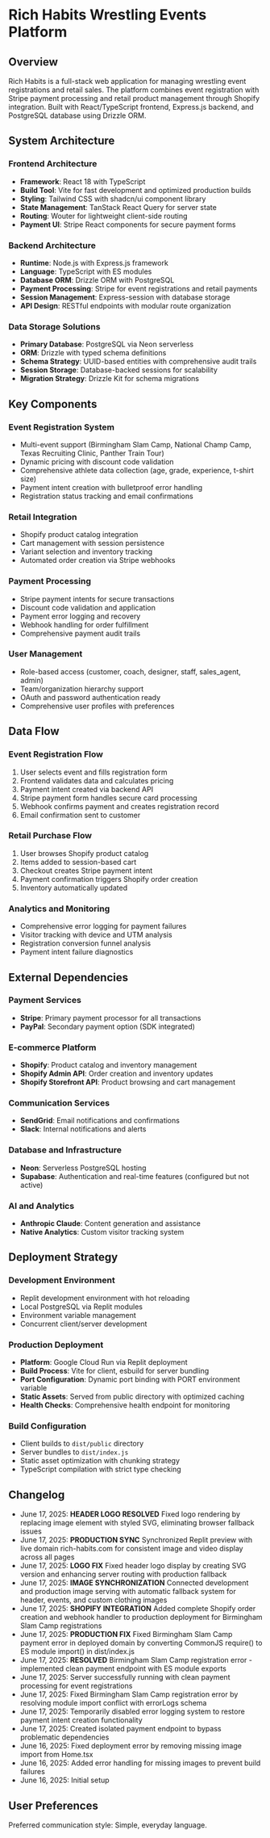 # Rich Habits Wrestling Events Platform

## Overview

Rich Habits is a full-stack web application for managing wrestling event registrations and retail sales. The platform combines event registration with Stripe payment processing and retail product management through Shopify integration. Built with React/TypeScript frontend, Express.js backend, and PostgreSQL database using Drizzle ORM.

## System Architecture

### Frontend Architecture
- **Framework**: React 18 with TypeScript
- **Build Tool**: Vite for fast development and optimized production builds
- **Styling**: Tailwind CSS with shadcn/ui component library
- **State Management**: TanStack React Query for server state
- **Routing**: Wouter for lightweight client-side routing
- **Payment UI**: Stripe React components for secure payment forms

### Backend Architecture
- **Runtime**: Node.js with Express.js framework
- **Language**: TypeScript with ES modules
- **Database ORM**: Drizzle ORM with PostgreSQL
- **Payment Processing**: Stripe for event registrations and retail payments
- **Session Management**: Express-session with database storage
- **API Design**: RESTful endpoints with modular route organization

### Data Storage Solutions
- **Primary Database**: PostgreSQL via Neon serverless
- **ORM**: Drizzle with typed schema definitions
- **Schema Strategy**: UUID-based entities with comprehensive audit trails
- **Session Storage**: Database-backed sessions for scalability
- **Migration Strategy**: Drizzle Kit for schema migrations

## Key Components

### Event Registration System
- Multi-event support (Birmingham Slam Camp, National Champ Camp, Texas Recruiting Clinic, Panther Train Tour)
- Dynamic pricing with discount code validation
- Comprehensive athlete data collection (age, grade, experience, t-shirt size)
- Payment intent creation with bulletproof error handling
- Registration status tracking and email confirmations

### Retail Integration
- Shopify product catalog integration
- Cart management with session persistence
- Variant selection and inventory tracking
- Automated order creation via Stripe webhooks

### Payment Processing
- Stripe payment intents for secure transactions
- Discount code validation and application
- Payment error logging and recovery
- Webhook handling for order fulfillment
- Comprehensive payment audit trails

### User Management
- Role-based access (customer, coach, designer, staff, sales_agent, admin)
- Team/organization hierarchy support
- OAuth and password authentication ready
- Comprehensive user profiles with preferences

## Data Flow

### Event Registration Flow
1. User selects event and fills registration form
2. Frontend validates data and calculates pricing
3. Payment intent created via backend API
4. Stripe payment form handles secure card processing
5. Webhook confirms payment and creates registration record
6. Email confirmation sent to customer

### Retail Purchase Flow
1. User browses Shopify product catalog
2. Items added to session-based cart
3. Checkout creates Stripe payment intent
4. Payment confirmation triggers Shopify order creation
5. Inventory automatically updated

### Analytics and Monitoring
- Comprehensive error logging for payment failures
- Visitor tracking with device and UTM analysis
- Registration conversion funnel analysis
- Payment intent failure diagnostics

## External Dependencies

### Payment Services
- **Stripe**: Primary payment processor for all transactions
- **PayPal**: Secondary payment option (SDK integrated)

### E-commerce Platform
- **Shopify**: Product catalog and inventory management
- **Shopify Admin API**: Order creation and inventory updates
- **Shopify Storefront API**: Product browsing and cart management

### Communication Services
- **SendGrid**: Email notifications and confirmations
- **Slack**: Internal notifications and alerts

### Database and Infrastructure
- **Neon**: Serverless PostgreSQL hosting
- **Supabase**: Authentication and real-time features (configured but not active)

### AI and Analytics
- **Anthropic Claude**: Content generation and assistance
- **Native Analytics**: Custom visitor tracking system

## Deployment Strategy

### Development Environment
- Replit development environment with hot reloading
- Local PostgreSQL via Replit modules
- Environment variable management
- Concurrent client/server development

### Production Deployment
- **Platform**: Google Cloud Run via Replit deployment
- **Build Process**: Vite for client, esbuild for server bundling
- **Port Configuration**: Dynamic port binding with PORT environment variable
- **Static Assets**: Served from public directory with optimized caching
- **Health Checks**: Comprehensive health endpoint for monitoring

### Build Configuration
- Client builds to `dist/public` directory
- Server bundles to `dist/index.js`
- Static asset optimization with chunking strategy
- TypeScript compilation with strict type checking

## Changelog
- June 17, 2025: **HEADER LOGO RESOLVED** Fixed logo rendering by replacing image element with styled SVG, eliminating browser fallback issues
- June 17, 2025: **PRODUCTION SYNC** Synchronized Replit preview with live domain rich-habits.com for consistent image and video display across all pages
- June 17, 2025: **LOGO FIX** Fixed header logo display by creating SVG version and enhancing server routing with production fallback
- June 17, 2025: **IMAGE SYNCHRONIZATION** Connected development and production image serving with automatic fallback system for header, events, and custom clothing images
- June 17, 2025: **SHOPIFY INTEGRATION** Added complete Shopify order creation and webhook handler to production deployment for Birmingham Slam Camp registrations
- June 17, 2025: **PRODUCTION FIX** Fixed Birmingham Slam Camp payment error in deployed domain by converting CommonJS require() to ES module import() in dist/index.js
- June 17, 2025: **RESOLVED** Birmingham Slam Camp registration error - implemented clean payment endpoint with ES module exports
- June 17, 2025: Server successfully running with clean payment processing for event registrations
- June 17, 2025: Fixed Birmingham Slam Camp registration error by resolving module import conflict with errorLogs schema
- June 17, 2025: Temporarily disabled error logging system to restore payment intent creation functionality
- June 17, 2025: Created isolated payment endpoint to bypass problematic dependencies
- June 16, 2025: Fixed deployment error by removing missing image import from Home.tsx
- June 16, 2025: Added error handling for missing images to prevent build failures
- June 16, 2025: Initial setup

## User Preferences

Preferred communication style: Simple, everyday language.